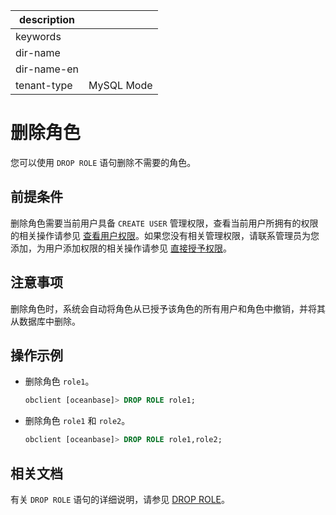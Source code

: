 |description||
|---|---|
|keywords||
|dir-name||
|dir-name-en||
|tenant-type|MySQL Mode|

# 删除角色

您可以使用 `DROP ROLE` 语句删除不需要的角色。

## 前提条件

删除角色需要当前用户具备 `CREATE USER` 管理权限，查看当前用户所拥有的权限的相关操作请参见 [查看用户权限](../400.view-user-permissions-of-mysql-mode.md)。如果您没有相关管理权限，请联系管理员为您添加，为用户添加权限的相关操作请参见 [直接授予权限](../200.authority-of-mysql-mode.md)。

## 注意事项

删除角色时，系统会自动将角色从已授予该角色的所有用户和角色中撤销，并将其从数据库中删除。

## 操作示例

* 删除角色 `role1`。

  ```sql
  obclient [oceanbase]> DROP ROLE role1;
  ```

* 删除角色 `role1` 和 `role2`。

  ```sql
  obclient [oceanbase]> DROP ROLE role1,role2;
  ```

## 相关文档

有关 `DROP ROLE` 语句的详细说明，请参见 [DROP ROLE](../../)。